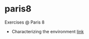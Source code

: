 # paris8

Exercises @ Paris 8

- Characterizing the environment [link](https://ericdelmelle.github.io/paris8/)
